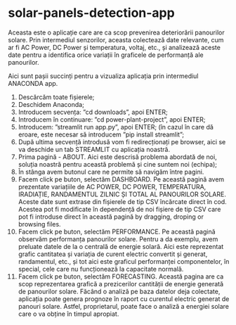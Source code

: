 # solar-panels-detection-app
Aceasta este o aplicație care are ca scop prevenirea deteriorării panourilor solare. Prin intermediul senzorilor, aceasta colectează date relevante, cum ar fi AC Power, DC Power și temperatura, voltaj, etc., și analizează aceste date pentru a identifica orice variații în graficele de performanță ale panourilor.

Aici sunt pașii succinți pentru a vizualiza aplicația prin intermediul ANACONDA app.
  1. Descărcăm toate fișierele;
  2. Deschidem Anaconda;
  3. Introducem secvența: ”cd downloads”, apoi ENTER;
  4. Introducem în continuare: ”cd power-plant-project”, apoi ENTER;
  5. Introducem: ”streamlit run app.py”, apoi ENTER; (în cazul în care dă eroare, este necesar să introducem ”pip install streamlit”;
  6. După ultima secvență introdusă vom fi redirecționați pe browser, aici se va deschide un tab STREAMLIT cu aplicația noastră.
  7. Prima pagină - ABOUT. Aici este descrisă problema abordată de noi, soluția noastră pentru această problemă și cine suntem noi (echipa);
  8. În stânga avem butonul care ne permite să navigăm între pagini.
  9. Facem click pe buton, selectăm DASHBOARD. Pe această pagină avem prezentate variațiile de AC POWER, DC POWER, TEMPERATURA, IRADIAȚIE, RANDAMENTUL ZILNIC ȘI TOTAL AL PANOURILOR SOLARE. Aceste date sunt extrase din fișierele de tip CSV încărcate direct în cod. Acestea pot fi modificate în dependență de noi fișiere de tip CSV care pot fi introduse direct în această pagină by dragging, droping or browsing files. 
  10. Facem click pe buton, selectăm PERFORMANCE. Pe această pagină observăm performanța panourilor solare. Pentru a da exemplu, avem preluate datele de la o centrală de energie solară. Aici este reprezentat grafic cantitatea și variația de curent electric convertit și generat, randamentul, etc., și tot aici este graficul performanței componentelor, în special, cele care nu funcționează la capacitate normală.
  11. Facem click pe buton, selectăm FORECASTING. Această pagina are ca scop reprezentarea grafică a prezicerilor cantității de energie generată de panourilor solare. Făcând o analiză pe baza datelor deja colectate, aplicația poate genera prognoze în raport cu curentul electric generat de panouri solare. Astfel, proprietarul, poate face o analiză a energiei solare care o va obține în timpul apropiat.

